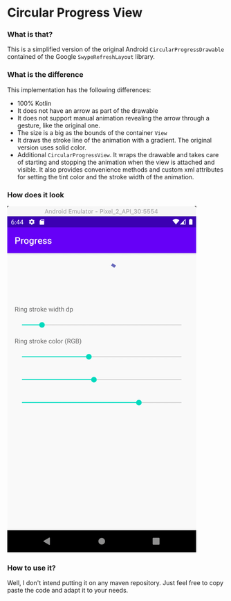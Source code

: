 # Circular Progress View

### What is that?
This is a simplified version of the original Android `CircularProgressDrawable` contained of the Google `SwypeRefreshLayout` library.

### What is the difference
This implementation has the following differences:

- 100% Kotlin
- It does not have an arrow as part of the drawable
- It does not support manual animation revealing the arrow through a gesture, like the original one.
- The size is a big as the bounds of the container `View`
- It draws the stroke line of the animation with a gradient. The original version uses solid color.
- Additional `CircularProgressView`. It wraps the drawable and takes care of starting and stopping the animation when the view is attached and visible. It also provides convenience methods and custom xml attributes for setting the tint color and the stroke width of the animation.


### How does it look
![](demo.gif)

### How to use it?

Well, I don't intend putting it on any maven repository. Just feel free to copy paste the code and adapt it to your needs.
